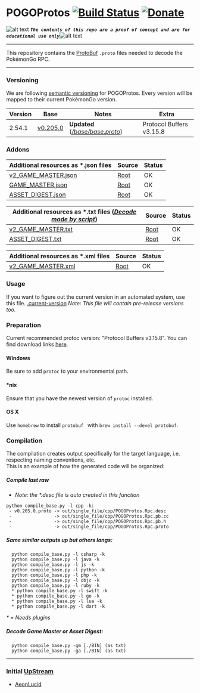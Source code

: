<!-- define variables -->
[1.1]: http://i.imgur.com/M4fJ65n.png (ATTENTION)

POGOProtos [![Build Status](https://travis-ci.com/Furtif/POGOProtos.svg?branch=master)](https://travis-ci.com/Furtif/POGOProtos) [![Donate](https://img.shields.io/badge/Donate-PayPal-green.svg)](https://www.paypal.me/rocketbot) <!-- [![Maintainability](https://api.codeclimate.com/v1/badges/f4fbd03daa49a667d1b7/maintainability)](https://codeclimate.com/github/Furtif/POGOProtos/maintainability) [![Test Coverage](https://api.codeclimate.com/v1/badges/f4fbd03daa49a667d1b7/test_coverage)](https://codeclimate.com/github/Furtif/POGOProtos/test_coverage)-->
=========

![alt text][1.1] <strong><em>`The contents of this repo are a proof of concept and are for educational use only`</em></strong>![alt text][1.1]<br/>

---

This repository contains the [ProtoBuf](https://github.com/google/protobuf) `.proto` files needed to decode the PokémonGo RPC.

---

### Versioning
We are following [semantic versioning](http://semver.org/) for POGOProtos.  Every version will be mapped to their current PokémonGo version.

| Version      | Base                                                                                                      | Notes                  | Extra                           |
|--------------|-----------------------------------------------------------------------------------------------------------|------------------------|---------------------------------|
| 2.54.1       |  [v0.205.0](https://github.com/Furtif/POGOProtos/blob/master/base/v0.205.0.proto)                         | **Updated** (_[/base/base.proto](https://github.com/Furtif/POGOProtos/blob/master/base/base.proto)_)  |  Protocol Buffers v3.15.8     |

### Addons

| Additional resources as *.json files | Source                                                                               | Status
|------------------------|--------------------------------------------------------------------------------------|--------
| [v2_GAME_MASTER.json](https://raw.githubusercontent.com/Furtif/POGOProtos/master/GM/v2_GAME_MASTER.json) | [Root](https://github.com/Furtif/POGOProtos/tree/master/GM)                                   |  OK
| [GAME_MASTER.json](https://raw.githubusercontent.com/Furtif/POGOProtos/master/GM/GAME_MASTER.json) | [Root](https://github.com/Furtif/POGOProtos/tree/master/GM)                                   |  OK
| [ASSET_DIGEST.json](https://raw.githubusercontent.com/Furtif/POGOProtos/master/GM/ASSET_DIGEST.json) | [Root](https://github.com/Furtif/POGOProtos/tree/master/GM)                                   |  OK

| Additional resources as *.txt files (_[Decode mode by script](https://github.com/Furtif/POGOProtos#decode-game-master-or-asset-digest)_)| Source                                                                               | Status
|------------------------|--------------------------------------------------------------------------------------|--------
| [v2_GAME_MASTER.txt](https://raw.githubusercontent.com/Furtif/POGOProtos/master/GM/v2_GAME_MASTER.txt) | [Root](https://github.com/Furtif/POGOProtos/tree/master/GM)                                   |  OK
| [ASSET_DIGEST.txt](https://raw.githubusercontent.com/Furtif/POGOProtos/master/GM/ASSET_DIGEST.txt) | [Root](https://github.com/Furtif/POGOProtos/tree/master/GM)                                   |  OK

| Additional resources as *.xml files | Source                                                                               | Status
|------------------------|--------------------------------------------------------------------------------------|--------
| [v2_GAME_MASTER.xml](https://raw.githubusercontent.com/Furtif/POGOProtos/master/GM/v2_GAME_MASTER.xml) | [Root](https://github.com/Furtif/POGOProtos/tree/master/GM)                                   |  OK

### Usage
If you want to figure out the current version in an automated system, use this file.
[.current-version](https://github.com/Furtif/POGOProtos/raw/master/.current-version)
*Note: This file will contain pre-release versions too.*

### Preparation
Current recommended protoc version: "Protocol Buffers v3.15.8".
You can find download links [here](https://github.com/google/protobuf/releases).

#### Windows
Be sure to add `protoc` to your environmental path.

#### *nix
Ensure that you have the newest version of `protoc` installed.

#### OS X
Use `homebrew` to install `protobuf ` with `brew install --devel protobuf`.

### Compilation
The compilation creates output specifically for the target language, i.e. respecting naming conventions, etc.  
This is an example of how the generated code will be organized:

##### Compile last raw

 * _Note: the *.desc file is auto created in this function_

```
python compile_base.py -l cpp -k:
 - v0.205.0.proto -> out/single_file/cpp/POGOProtos.Rpc.desc
 -                -> out/single_file/cpp/POGOProtos.Rpc.pb.cc
 -                -> out/single_file/cpp/POGOProtos.Rpc.pb.h
 -                -> out/single_file/cpp/POGOProtos.Rpc.proto
```

##### Same similar outputs up but others langs:

```
  python compile_base.py -l csharp -k
  python compile_base.py -l java -k
  python compile_base.py -l js -k
  python compile_base.py -l python -k
  python compile_base.py -l php -k
  python compile_base.py -l objc -k
  python compile_base.py -l ruby -k
  * python compile_base.py -l swift -k
  * python compile_base.py -l go -k
  * python compile_base.py -l lua -k
  * python compile_base.py -l dart -k
```

_* = Needs plugins_

##### Decode Game Master or Asset Digest:

```
  python compile_base.py -gm [./BIN] (as txt)
  python compile_base.py -ga [./BIN] (as txt)
```
---

### Initial [UpStream](https://github.com/Furtif/POGOProtos/tree/upstream)
- [AeonLucid](https://github.com/AeonLucid/POGOProtos)

